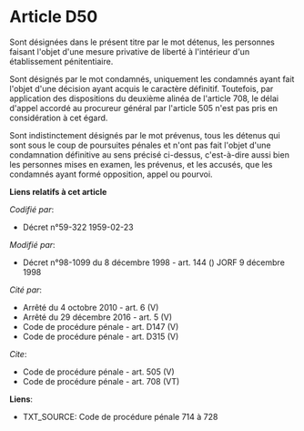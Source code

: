 # Article D50

Sont désignées dans le présent titre par le mot détenus, les personnes faisant l'objet d'une mesure privative de liberté à
l'intérieur d'un établissement pénitentiaire. 

Sont désignés par le mot condamnés, uniquement les condamnés ayant fait l'objet d'une décision ayant acquis le caractère
définitif. Toutefois, par application des dispositions du deuxième alinéa de l'article 708, le délai d'appel accordé au
procureur général par l'article 505 n'est pas pris en considération à cet égard. 

Sont indistinctement désignés par le mot prévenus, tous les détenus qui sont sous le coup de poursuites pénales et n'ont pas
fait l'objet d'une condamnation définitive au sens précisé ci-dessus, c'est-à-dire aussi bien les personnes mises en examen,
les prévenus, et les accusés, que les condamnés ayant formé opposition, appel ou pourvoi.

**Liens relatifs à cet article**

_Codifié par_:

  - Décret n°59-322 1959-02-23

_Modifié par_:

  - Décret n°98-1099 du 8 décembre 1998 - art. 144 () JORF 9 décembre 1998

_Cité par_:

  - Arrêté du 4 octobre 2010 - art. 6 (V)
  - Arrêté du 29 décembre 2016 - art. 5 (V)
  - Code de procédure pénale - art. D147 (V)
  - Code de procédure pénale - art. D315 (V)

_Cite_:

  - Code de procédure pénale - art. 505 (V)
  - Code de procédure pénale - art. 708 (VT)

**Liens**:

  - TXT_SOURCE: Code de procédure pénale 714 à 728
